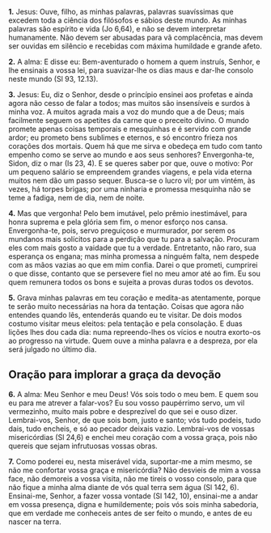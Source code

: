 **1.** Jesus: Ouve, filho, as minhas palavras, palavras suavíssimas que excedem toda a ciência dos filósofos e sábios deste mundo. As minhas palavras são espírito e vida (Jo 6,64), e não se devem interpretar humanamente. Não devem ser abusadas para vã complacência, mas devem ser ouvidas em silêncio e recebidas com máxima humildade e grande afeto.

**2.** A alma: E disse eu: Bem-aventurado o homem a quem instruís, Senhor, e lhe ensinais a vossa lei, para suavizar-lhe os dias maus e dar-lhe consolo neste mundo (Sl 93, 12.13).

**3.** Jesus: Eu, diz o Senhor, desde o princípio ensinei aos profetas e ainda agora não cesso de falar a todos; mas muitos são insensíveis e surdos à minha voz. A muitos agrada mais a voz do mundo que a de Deus; mais facilmente seguem os apetites da carne que o preceito divino. O mundo promete apenas coisas temporais e mesquinhas e é servido com grande ardor; eu prometo bens sublimes e eternos, e só encontro frieza nos corações dos mortais. Quem há que me sirva e obedeça em tudo com tanto empenho como se serve ao mundo e aos seus senhores? Envergonha-te, Sidon, diz o mar (Is 23, 4). E se queres saber por que, ouve o motivo: Por um pequeno salário se empreendem grandes viagens, e pela vida eterna muitos nem dão um passo sequer. Busca-se o lucro vil; por um vintém, às vezes, há torpes brigas; por uma ninharia e promessa mesquinha não se teme a fadiga, nem de dia, nem de noite.

**4.** Mas que vergonha! Pelo bem imutável, pelo prêmio inestimável, para honra suprema e pela glória sem fim, o menor esforço nos cansa. Envergonha-te, pois, servo preguiçoso e murmurador, por serem os mundanos mais solícitos para a perdição que tu para a salvação. Procuram eles com mais gosto a vaidade que tu a verdade. Entretanto, não raro, sua esperança os engana; mas minha promessa a ninguém falta, nem despede com as mãos vazias ao que em mim confia. Darei o que prometi, cumprirei o que disse, contanto que se persevere fiel no meu amor até ao fim. Eu sou quem remunera todos os bons e sujeita a provas duras todos os devotos.

**5.** Grava minhas palavras em teu coração e medita-as atentamente, porque te serão muito necessárias na hora da tentação. Coisas que agora não entendes quando lês, entenderás quando eu te visitar. De dois modos costumo visitar meus eleitos: pela tentação e pela consolação. E duas lições lhes dou cada dia: numa repreendo-lhes os vícios e noutra exorto-os ao progresso na virtude. Quem ouve a minha palavra e a despreza, por ela será julgado no último dia.

## Oração para implorar a graça da devoção

**6.** A alma: Meu Senhor e meu Deus! Vós sois todo o meu bem. E quem sou eu para me atrever a falar-vos? Eu sou vosso paupérrimo servo, um vil vermezinho, muito mais pobre e desprezível do que sei e ouso dizer. Lembrai-vos, Senhor, de que sois bom, justo e santo; vós tudo podeis, tudo dais, tudo encheis, e só ao pecador deixais vazio. Lembrai-vos de vossas misericórdias (Sl 24,6) e enchei meu coração com a vossa graça, pois não quereis que sejam infrutuosas vossas obras.

**7.** Como poderei eu, nesta miserável vida, suportar-me a mim mesmo, se não me confortar vossa graça e misericórdia? Não desvieis de mim a vossa face, não demoreis a vossa visita, não me tireis o vosso consolo, para que não fique a minha alma diante de vós qual terra sem água (Sl 142, 6). Ensinai-me, Senhor, a fazer vossa vontade (Sl 142, 10), ensinai-me a andar em vossa presença, digna e humildemente; pois vós sois minha sabedoria, que em verdade me conheceis antes de ser feito o mundo, e antes de eu nascer na terra.

